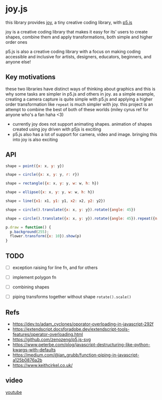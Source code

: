 # joy.js

this library provides [joy](https://github.com/fossunited/joy), a tiny creative coding library, with [p5.js](http://p5js.org/) 

joy is a creative coding library that makes it easy for its' users to create shapes, combine them and apply transformations, both simple and higher order ones 

p5.js is also a creative coding library with a focus on making coding accessible and inclusive for artists, designers, educators, beginners, and anyone else! 

## Key motivations

these two libraries have distinct ways of thinking about graphics and this is why some tasks are simpler in p5.js and others in joy. as a simple example, creating a camera capture is quite simple with p5.js and applying a higher order transformation like `repeat` is much simpler with joy. this project is an attempt to combine the best of both of these worlds (miley cyrus ref for anyone who's a fan haha <3)

- currently joy does not support animating shapes. animation of shapes created using joy driven with p5js is exciting 
- p5.js also has a lot of support for camera, video and image. bringing this into joy is also exciting 

## API 

```js
shape = point({x: x, y: y})

shape = circle({x: x, y: y, r: r})

shape = rectangle({x: x, y: y, w: w, h: h})

shape = ellipse({x: x, y: y, w: w, h: h})

shape = line({x1: x1, y1: y1, x2: x2, y2: y2})

shape = circle().translate({x: x, y: y}).rotate({angle: 45})

shape = circle().translate({x: x, y: y}).rotate({angle: 45}).repeat({n: 12, transform: rotate({angle: 10})})

p.draw = function() {
  p.background(255);
  flower.transform({x: 10}).show(p)
}
```

## TODO

- [ ] exception raising for line fn, and for others
- [ ] implement polygon fn
- [ ] combining shapes 
- [ ] piping transforms together without shape `rotate().scale()`


## Refs

  - https://dev.to/adam_cyclones/oporator-overloading-in-javascript-292f
  - https://extendscript.docsforadobe.dev/extendscript-tools-features/operator-overloading.html
  - https://github.com/zenozeng/p5.js-svg
  - https://www.peterbe.com/plog/javascript-destructuring-like-python-kwargs-with-defaults
  - https://medium.com/@ian_grubb/function-piping-in-javascript-a125b0876a2b
  - https://www.keithcirkel.co.uk/

## video
[youtube](https://www.youtube.com/watch?v=BxoHK7yFapI)